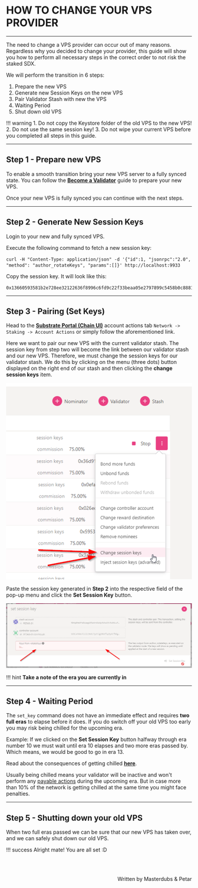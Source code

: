 # <b>HOW TO CHANGE YOUR VPS PROVIDER</b>
---

The need to change a VPS provider can occur out of many reasons. 
Regardless why you decided to change your provider, this guide will show you how to perform all necessary steps in the correct order to not risk the staked SDX.

We will perform the transition in 6 steps:

1. Prepare the new VPS
2. Generate new Session Keys on the new VPS
3. Pair Validator Stash with new the VPS
4. Waiting Period
5. Shut down old VPS

!!! warning
    1. Do not copy the Keystore folder of the old VPS to the new VPS!
    2. Do not use the same session key!
    3. Do not wipe your current VPS before you completed all steps in this guide.

---
## Step 1 - Prepare new VPS

To enable a smooth transition bring your new VPS server to a fully synced state. 
You can follow the <a href="https://docs.swapdex.network/validator-guides/validator/" target="_blank">**Become a Validator**</a> guide to prepare your new VPS.  

Once your new VPS is fully synced you can continue with the next steps.

---

## Step 2 - Generate New Session Keys

Login to your new and fully synced VPS.

Execute the following command to fetch a new session key:

```
curl -H "Content-Type: application/json" -d '{"id":1, "jsonrpc":"2.0", "method": "author_rotateKeys", "params":[]}' http://localhost:9933
```

Copy the session key. It will look like this:

```
0x13660593581b2e728ee32122636f8996c6fd9c22f33beaa05e2797899c5458b0c888149bf3c0b5ca7fb7296e69fefd85e4e3d5b76848db890207575e49031f37d846e78babf8051c123b498ffe6f12e712f97f6b2f3b54345ffe51145a16bb22187d415c2101b9883668ce93c46f7ba556b394c59781854737b6c941747c0964
``` 

---

## Step 3 - Pairing (Set Keys)

Head to the <a href="https://polkadot.js.org/apps/?rpc=wss%3A%2F%2Fws.swapdex.network#/extrinsics" target="_blank">**Substrate Portal (Chain UI)**</a> account actions tab `Network -> Staking -> Account Actions` or simply follow the aforementioned link. 

Here we want to pair our new VPS with the current validator stash.
The session key from step two will become the link between our validator stash and our new VPS. Therefore, we must change the session keys for our validator stash.
We do this by clicking on the menu (three dots) button displayed on the right end of our stash and then clicking the **change session keys** item.

![img](assets/change-vps-step-03_2.png#center)

Paste the session key generated in **Step 2** into the respective field of the pop-up menu and click the **Set Session Key** button.

![img](assets/change-vps-step-03_3.png#center)

!!! hint
    **Take a note of the era you are currently in** 


---

## Step 4 - Waiting Period

The `set_key` command does not have an immediate effect and requires **two full eras** to elapse before it does. If you do switch off your old VPS too early you may risk being chilled for the upcoming era. 

Example: If we clicked on the **Set Session Key** button halfway through era number 10 we must wait until era 10 elapses and two more eras passed by. Which means, we would be good to go in era 13.

Read about the consequences of getting chilled <a href="https://docs.swapdex.network/deep-dives/staking/#what-are-some-root-causes-for-getting-slashed" target="_blank">**here**</a>.

Usually being chilled means your validator will be inactive and won't perform any <a href='https://docs.swapdex.network/validator-guides/validator-payout-overview/' target='_blank'>payable actions</a> during the upcoming era. But in case more than 10% of the network is getting chilled at the same time you might face penalties.


---

## Step 5 - Shutting down your old VPS

When two full eras passed we can be sure that our new VPS has taken over, and we can safely shut down our old VPS.


!!! success
    Alright mate! You are all set :D

<br></br>

<p align=right> Written by Masterdubs & Petar </p>